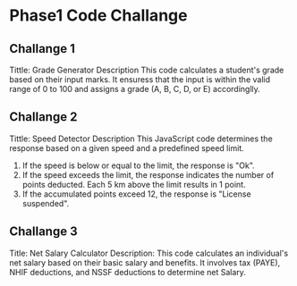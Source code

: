 # Phase1 Code Challange
## Challange 1
Tittle: Grade Generator
Description
This code calculates a student's grade based on their input marks. It ensuress that the input is within the valid range of 0 to 100 and assigns a grade (A, B, C, D, or E) accordinglly.
## Challange 2
Tittle: Speed Detector
Description
This JavaScript code determines the response based on a given speed and a predefined speed limit.
1. If the speed is below or equal to the limit, the response is "Ok".
2. If the speed exceeds the limit, the response indicates the number of points deducted. Each 5 km above the limit results in 1 point.
3. If the accumulated points exceed 12, the response is "License suspended".
## Challange 3
Title: Net Salary Calculator
Description:
This code calculates an individual's net salary based on their basic salary and benefits. It involves tax (PAYE), NHIF deductions, and NSSF deductions to determine net Salary.
